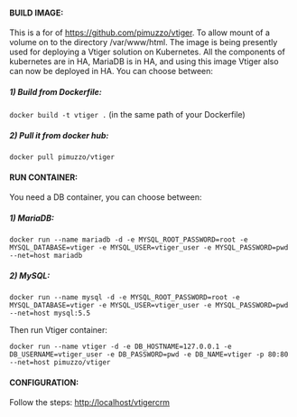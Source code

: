 #### BUILD IMAGE:
This is a for of https://github.com/pimuzzo/vtiger. To allow mount of a volume on to the directory /var/www/html. The image is being presently used for deploying a Vtiger solution on Kubernetes. All the components of kubernetes are in HA, MariaDB is in HA, and using this image Vtiger also can now be deployed in HA.
You can choose between:

##### 1) Build from Dockerfile:

` docker build -t vtiger . ` (in the same path of your Dockerfile)

##### 2) Pull it from docker hub:
` docker pull pimuzzo/vtiger `

#### RUN CONTAINER:

You need a DB container, you can choose between:

##### 1) MariaDB:
` docker run --name mariadb -d -e MYSQL_ROOT_PASSWORD=root -e MYSQL_DATABASE=vtiger -e MYSQL_USER=vtiger_user -e MYSQL_PASSWORD=pwd --net=host mariadb `

##### 2) MySQL:
` docker run --name mysql -d -e MYSQL_ROOT_PASSWORD=root -e MYSQL_DATABASE=vtiger -e MYSQL_USER=vtiger_user -e MYSQL_PASSWORD=pwd --net=host mysql:5.5 `

Then run Vtiger container:

` docker run --name vtiger -d -e DB_HOSTNAME=127.0.0.1 -e DB_USERNAME=vtiger_user -e DB_PASSWORD=pwd -e DB_NAME=vtiger -p 80:80 --net=host pimuzzo/vtiger `

#### CONFIGURATION:

Follow the steps: [http://localhost/vtigercrm](http://<your_ip_address>/vtigercrm)

